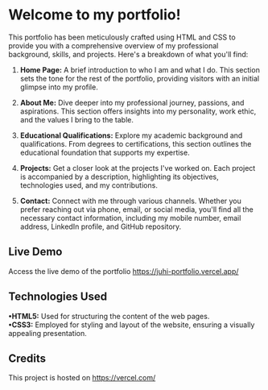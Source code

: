 # **Welcome to my portfolio!**

This portfolio has been meticulously crafted using HTML and CSS to provide you with a comprehensive overview of my professional background, skills, and projects. Here's a breakdown of what you'll find:

1. **Home Page:** A brief introduction to who I am and what I do. This section sets the tone for the rest of the portfolio, providing visitors with an initial glimpse into my profile.

2. **About Me:** Dive deeper into my professional journey, passions, and aspirations. This section offers insights into my personality, work ethic, and the values I bring to the table.

3. **Educational Qualifications:** Explore my academic background and qualifications. From degrees to certifications, this section outlines the educational foundation that supports my expertise.

4. **Projects:** Get a closer look at the projects I've worked on. Each project is accompanied by a description, highlighting its objectives, technologies used, and my contributions.

5. **Contact:** Connect with me through various channels. Whether you prefer reaching out via phone, email, or social media, you'll find all the necessary contact information, including my mobile number, email address, LinkedIn profile, and GitHub repository.

## Live Demo

Access the live demo of the portfolio https://juhi-portfolio.vercel.app/

## **Technologies Used**

**•HTML5:** Used for structuring the content of the web pages.<br>
**•CSS3:** Employed for styling and layout of the website, ensuring a visually appealing presentation.

## Credits

This project is hosted on https://vercel.com/
